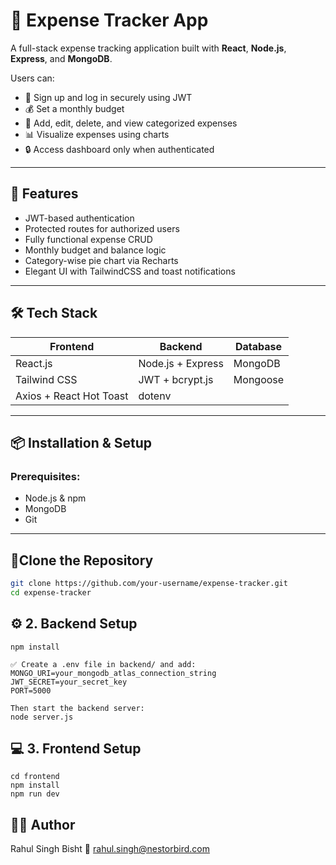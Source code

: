 # 💸 Expense Tracker App

A full-stack expense tracking application built with **React**, **Node.js**, **Express**, and **MongoDB**.

Users can:
- 🔐 Sign up and log in securely using JWT
- 💰 Set a monthly budget
- 🧾 Add, edit, delete, and view categorized expenses
- 📊 Visualize expenses using charts
- 🔒 Access dashboard only when authenticated

---

## 🚀 Features

- JWT-based authentication
- Protected routes for authorized users
- Fully functional expense CRUD
- Monthly budget and balance logic
- Category-wise pie chart via Recharts
- Elegant UI with TailwindCSS and toast notifications

---

## 🛠️ Tech Stack

| Frontend         | Backend          | Database       |
|------------------|------------------|----------------|
| React.js         | Node.js + Express| MongoDB        |
| Tailwind CSS     | JWT + bcrypt.js  | Mongoose       |
| Axios + React Hot Toast | dotenv   |                |

---

## 📦 Installation & Setup

### Prerequisites:
- Node.js & npm
- MongoDB
- Git

---

## 🧩Clone the Repository

```bash
git clone https://github.com/your-username/expense-tracker.git
cd expense-tracker
```
## ⚙️ 2. Backend Setup
```cd backend
npm install

✅ Create a .env file in backend/ and add:
MONGO_URI=your_mongodb_atlas_connection_string
JWT_SECRET=your_secret_key
PORT=5000

Then start the backend server:
node server.js
```
## 💻 3. Frontend Setup
```Open a new terminal tab:
cd frontend
npm install
npm run dev
```

## 🙋‍♂️ Author
Rahul Singh Bisht
📧 rahul.singh@nestorbird.com


